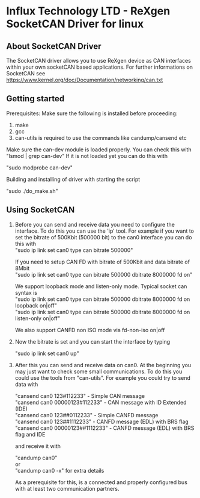 # Influx Technology LTD - ReXgen SocketCAN Driver for linux

## About SocketCAN Driver

The SocketCAN driver allows you to use ReXgen device as CAN interfaces within your own socketCAN based applications. For further informations on SocketCAN see https://www.kernel.org/doc/Documentation/networking/can.txt

## Getting started

Prerequisites: Make sure the following is installed before proceeding:

1. make
2. gcc
3. can-utils is required to use the commands like candump/cansend etc

Make sure the can-dev module is loaded properly. You can check this with "lsmod | grep can-dev" If it is not loaded yet you can do this with

"sudo modprobe can-dev"

Building and installing of driver with starting the script

"sudo ./do\_make.sh"

## Using SocketCAN

1.  Before you can send and receive data you need to configure the interface. To do this you can use the 'ip' tool. For example if you want to set the bitrate of 500Kbit (500000 bit) to the can0 interface you can do this with\
    "sudo ip link set can0 type can bitrate 500000"

    If you need to setup CAN FD with bitrate of 500Kbit and data bitrate of 8Mbit\
    "sudo ip link set can0 type can bitrate 500000 dbitrate 8000000 fd on"

    We support loopback mode and listen-only mode. Typical socket can syntax is\
    "sudo ip link set can0 type can bitrate 500000 dbitrate 8000000 fd on loopback on|off"\
    "sudo ip link set can0 type can bitrate 500000 dbitrate 8000000 fd on listen-only on|off"

    We also support CANFD non ISO mode via fd-non-iso on|off
2.  Now the bitrate is set and you can start the interface by typing

    "sudo ip link set can0 up"
3.  After this you can send and receive data on can0. At the beginning you may just want to check some small communications. To do this you could use the tools from "can-utils". For example you could try to send data with

    "cansend can0 123#112233" - Simple CAN message\
    "cansend can0 00000123#112233" - CAN message with ID Extended (IDE)\
    "cansend can0 123##0112233" - Simple CANFD message\
    "cansend can0 123##1112233" - CANFD message (EDL) with BRS flag\
    "cansend can0 00000123##1112233" - CANFD message (EDL) with BRS flag and IDE

    and receive it with

    "candump can0"\
    or\
    "candump can0 -x" for extra details

    As a prerequisite for this, is a connected and properly configured bus with at least two communication partners.
